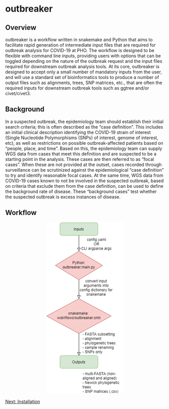 # outbreaker

## Overview
outbreaker is a workflow written in snakemake and Python that aims to facilitate rapid generation of intermediate input files that are required for outbreak analysis for COVID-19 at PHO. The workflow is designed to be flexible with command line inputs, providing users with options that can be toggled depending on the nature of the outbreak request and the input files required for downstream outbreak analysis tools. 
At its core, outbreaker is designed to accept only a small number of mandatory inputs from the user, and will use a standard set of bioinformatics tools to produce a number of output files such as alignments, trees, SNP matrices, etc., that are often the required inputs for downstream outbreak tools such as ggtree and/or civet/civet3. 


## Background
In a suspected outbreak, the epidemiology team should establish their initial search criteria; this is often described as the “case definition”. This includes an initial clinical description identifying the COVID-19 strain of interest (Single Nucleotide Polymorphisms (SNPs) of interest, genome of interest, etc), as well as restrictions on possible outbreak-affected patients based on “people, place, and time”.
Based on this, the epidemiology team can supply WGS data from cases that meet this definition and are suspected to be a starting point in the analysis. These cases are then referred to as “focal cases”. When these are not provided at the outset, cases recorded through surveillance can be scrutinized against the epidemiological “case definition” to try and identify reasonable focal cases.
At the same time, WGS data from COVID-19 cases known to not be involved in the suspected outbreak, based on criteria that exclude them from the case definition, can be used to define the background rate of disease. These “background cases” test whether the suspected outbreak is excess instances of disease.

## Workflow

<p align="center">
    <img src="images/outbreaker_workflow.png">
</p>


[Next: Installation](1-INSTALLATION.md)

